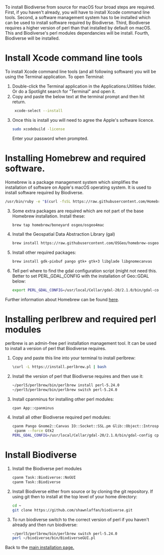 To install Biodiverse from source for macOS four broad steps are required. First, if you haven't already, you will have to install Xcode command line tools. Second, a software management system has to be installed which can be used to install software required by Biodiverse. Third, Biodiverse requires a higher version of perl than that installed by default on macOS. This and Biodiverse's perl modules dependancies will be install. Fourth, Biodiverse will be installed.

# Install Xcode command line tools
To install Xcode command line tools (and all following software) you will be using the Terminal application. To open Terminal:
1. Double-click the Terminal application in the Applications:Utilities folder. Or do a Spotlight search for "Terminal" and open it.
2. Copy and paste the below text at the terminal prompt and then hit return.
   ```sh
    xcode-select --install
   ```
3. Once this is install you will need to agree the Apple's software licence.
   ```sh
   sudo xcodebuild -license
   ```
   Enter your password when prompted.

# Installing Homebrew and required software.
Homebrew is a package management system which simplifies the installation of software on Apple's macOS operating system. It is used to install software required by Biodiverse.
   ```sh
   /usr/bin/ruby -e "$(curl -fsSL https://raw.githubusercontent.com/Homebrew/install/master/install)"
   ```
3. Some extra packages are required which are not part of the base Homebrew installation. Install these:

   ```sh
   brew tap homebrew/boneyard osgeo/osgeo4mac
   ```
4. Install the Geospatial Data Abstraction Library (gal)
   ```sh
   brew install https://raw.githubusercontent.com/OSGeo/homebrew-osgeo4mac/master/boneyard/gdal-20.rb
   ```
5. Install other required packages:
   ```sh
   brew install gdk-pixbuf pango gtk+ gtk+3 libglade libgnomecanvas
   ```
5. Tell perl where to find the gdal configuration script (might not need this. Better to set PERL_GDAL_CONFIG with the installation of Geo::GDAL below:
   ```sh 
   export PERL_GDAL_CONFIG=/usr/local/Cellar/gdal-20/2.1.0/bin/gdal-config
   ```
Further information about Homebrew can be found [here](https://brew.sh).

# Installing perlbrew and required perl modules
perlbrew is an admin-free perl installation management tool. It can be used to install a version of perl that Biodiverse requires. 
1. Copy and paste this line into your terminal to install perlbrew:
   ```sh
   \curl -L https://install.perlbrew.pl | bash
   ```
2. Install the version of perl that Biodiverse requires and then use it:
   ```sh
   ~/perl5/perlbrew/bin/perlbrew install perl-5.24.0
   ~/perl5/perlbrew/bin/perlbrew switch perl-5.24.0
   ```
3. Install cpanminus for installing other perl modules:
   ```sh
   cpan App::cpanminus
   ```
4. Install all other Biodiverse required perl modules:
   ```sh
   cpanm Pango Gnome2::Canvas IO::Socket::SSL.pm Glib::Object::Introspection PAR::Packer Scalar::Util::Numeric
    cpanm --force Gtk2
   PERL_GDAL_CONFIG=/usr/local/Cellar/gdal-20/2.1.0/bin/gdal-config cpanm --force Geo::GDAL
   ```
# Install Biodiverse
1. Install the Biodiverse perl modules
   ```sh
   cpanm Task::Biodiverse::NoGUI
   cpanm Task::Biodiverse
   ```

2. Install Biodiverse either from source or by cloning the git repository. If using git then to install at the top level of your home directory:
    ```sh
    cd ~
    git clone https://github.com/shawnlaffan/biodiverse.git
    ```
3. To run biodiverse switch to the correct version of perl if you haven't already and then run biodiverse:
    ```sh
    ~/perl5/perlbrew/bin/perlbrew switch perl-5.24.0
    perl ~/biodiverse/bin/BiodiverseGUI.pl
    ```

Back to the [main installation page.](https://purl.org/biodiverse/wiki/Installation)